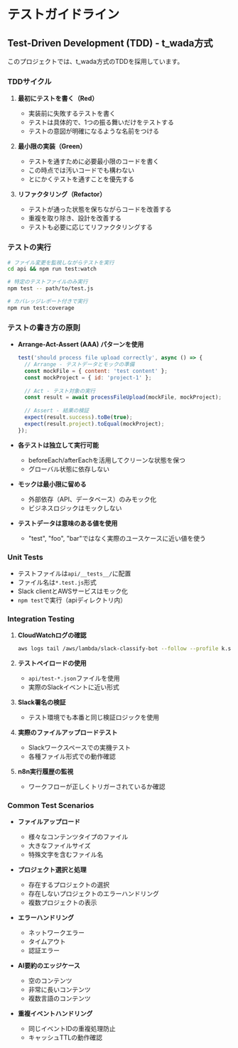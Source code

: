 # テストガイドライン

## Test-Driven Development (TDD) - t_wada方式

このプロジェクトでは、t_wada方式のTDDを採用しています。

### TDDサイクル

1. **最初にテストを書く（Red）**
   - 実装前に失敗するテストを書く
   - テストは具体的で、1つの振る舞いだけをテストする
   - テストの意図が明確になるような名前をつける

2. **最小限の実装（Green）**
   - テストを通すために必要最小限のコードを書く
   - この時点では汚いコードでも構わない
   - とにかくテストを通すことを優先する

3. **リファクタリング（Refactor）**
   - テストが通った状態を保ちながらコードを改善する
   - 重複を取り除き、設計を改善する
   - テストも必要に応じてリファクタリングする

### テストの実行

```bash
# ファイル変更を監視しながらテストを実行
cd api && npm run test:watch

# 特定のテストファイルのみ実行
npm test -- path/to/test.js

# カバレッジレポート付きで実行
npm run test:coverage
```

### テストの書き方の原則

- **Arrange-Act-Assert (AAA) パターンを使用**
  ```javascript
  test('should process file upload correctly', async () => {
    // Arrange - テストデータとモックの準備
    const mockFile = { content: 'test content' };
    const mockProject = { id: 'project-1' };
    
    // Act - テスト対象の実行
    const result = await processFileUpload(mockFile, mockProject);
    
    // Assert - 結果の検証
    expect(result.success).toBe(true);
    expect(result.project).toEqual(mockProject);
  });
  ```

- **各テストは独立して実行可能**
  - beforeEach/afterEachを活用してクリーンな状態を保つ
  - グローバル状態に依存しない

- **モックは最小限に留める**
  - 外部依存（API、データベース）のみモック化
  - ビジネスロジックはモックしない

- **テストデータは意味のある値を使用**
  - "test", "foo", "bar"ではなく実際のユースケースに近い値を使う

### Unit Tests

- テストファイルは`api/__tests__/`に配置
- ファイル名は`*.test.js`形式
- Slack clientとAWSサービスはモック化
- `npm test`で実行（apiディレクトリ内）

### Integration Testing

1. **CloudWatchログの確認**
   ```bash
   aws logs tail /aws/lambda/slack-classify-bot --follow --profile k.sato --region us-east-1
   ```

2. **テストペイロードの使用**
   - `api/test-*.json`ファイルを使用
   - 実際のSlackイベントに近い形式

3. **Slack署名の検証**
   - テスト環境でも本番と同じ検証ロジックを使用

4. **実際のファイルアップロードテスト**
   - Slackワークスペースでの実機テスト
   - 各種ファイル形式での動作確認

5. **n8n実行履歴の監視**
   - ワークフローが正しくトリガーされているか確認

### Common Test Scenarios

- **ファイルアップロード**
  - 様々なコンテンツタイプのファイル
  - 大きなファイルサイズ
  - 特殊文字を含むファイル名

- **プロジェクト選択と処理**
  - 存在するプロジェクトの選択
  - 存在しないプロジェクトのエラーハンドリング
  - 複数プロジェクトの表示

- **エラーハンドリング**
  - ネットワークエラー
  - タイムアウト
  - 認証エラー

- **AI要約のエッジケース**
  - 空のコンテンツ
  - 非常に長いコンテンツ
  - 複数言語のコンテンツ

- **重複イベントハンドリング**
  - 同じイベントIDの重複処理防止
  - キャッシュTTLの動作確認